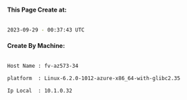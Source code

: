 
   
#### This Page Create at:

```bash

2023-09-29 - 00:37:43 UTC

```

#### Create By Machine:

```bash

Host Name : fv-az573-34

platform  : Linux-6.2.0-1012-azure-x86_64-with-glibc2.35

Ip Local  : 10.1.0.32

```

